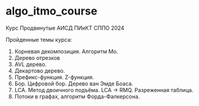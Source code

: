# algo_itmo_course
Курс Продвинутые АИСД ПИиКТ СППО 2024

Пройденные темы курса:
1. Корневая декомпозиция. Алгоритм Мо.
2. Дерево отрезков
3. AVL дерево.
4. Декартово дерево.
5. Префикс-функция. Z-функция.
6. Бор. Цифровой бор. Дерево ван Эмде Боаса.
7. LCA. Метод двоичного подъёма. LCA -> RMQ. Разреженная таблица.
8. Потоки в графах, алгоритм Форда-Фалкерсона.
 

